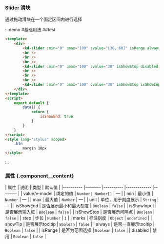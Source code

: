 ### Slider 滑块
通过拖动滑块在一个固定区间内进行选择

:::demo #基础用法  ##test

```html
<template>
    <div>
        <kd-slider :min="0" :max="100" :value="[30, 60]" isRange always isShowEnd isShowInput></kd-slider>
        <br />
        <br />
        <br />
        <kd-slider :min="0" :max="100" :value="30" isShowStop disabled :isShowEnd="isShowEnd"></kd-slider>
        <br />
        <br />
        <br />
        <kd-slider :min="0" :max="100" :value="30" isShowStop isShowInput :step="0.5"></kd-slider>
    </div>
</template>
<script>
    export default {
        data() {
            return {
                isShowEnd: true
            }
        }
    }
</script>
<style lang="stylus" scoped>
    .btn
        margin 10px
</style>
```

:::

### 属性 {.component__content}

|   属性    |   说明    |   类型    |   默认值  |
|---------- |-------- |---------- |-------------  |-------- |
| value/v-model     | 绑定的值   | `Number| Number[]`    |     —    |
| min     | 最小值   | `Number`    |     —    |
| max     | 最大值   | `Number`    |     —    |
| unit     | 单位，用于刻度展示   | `String`    |     —    |
| isShowEnd     | 是否展示最小和最大刻度   | `Boolean`    |     `false`    |
| isShowInput     | 是否展示输入框  | `Boolean`    |     `false`    |
| isShowStop     | 是否展示间隔点  | `Boolean`    |     `false`    |
| step     | 步长  | `Number`    |     `1`    |
| marks     | 标注刻度  | `Object`    |     `undefined`    |
| showTip     | 是否展示tooltip  | `Boolean`    |     `false`    |
| always     | 是否一直展示tooltip  | `Boolean`    |     `false`    |
| isRange     | 是否为范围选择  | `Boolean`    |     `false`    |
| disabled     | 禁用  | `Boolean`    |     `false`    |
